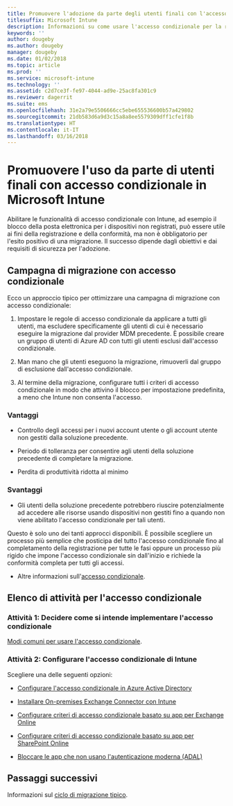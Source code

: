 ```yaml
---
title: Promuovere l'adozione da parte degli utenti finali con l'accesso condizionale
titlesuffix: Microsoft Intune
description: Informazioni su come usare l'accesso condizionale per la registrazione in Microsoft Intune.
keywords: ''
author: dougeby
ms.author: dougeby
manager: dougeby
ms.date: 01/02/2018
ms.topic: article
ms.prod: ''
ms.service: microsoft-intune
ms.technology: ''
ms.assetid: c2d7ce3f-fe97-4044-ad9e-25ac8fa301c9
ms.reviewer: dagerrit
ms.suite: ems
ms.openlocfilehash: 31e2a79e5506666cc5ebe655536600b57a429802
ms.sourcegitcommit: 21db583d6a9d3c15a8a8ee5579309dff1cfe1f8b
ms.translationtype: HT
ms.contentlocale: it-IT
ms.lasthandoff: 03/16/2018
---
```

# <a name="drive-end-user-adoption-with-conditional-access-in-microsoft-intune"></a>Promuovere l'uso da parte di utenti finali con accesso condizionale in Microsoft Intune

Abilitare le funzionalità di accesso condizionale con Intune, ad esempio il blocco della posta elettronica per i dispositivi non registrati, può essere utile ai fini della registrazione e della conformità, ma non è obbligatorio per l'esito positivo di una migrazione. Il successo dipende dagli obiettivi e dai requisiti di sicurezza per l'adozione.

## <a name="migration-campaign-with-conditional-access"></a>Campagna di migrazione con accesso condizionale

Ecco un approccio tipico per ottimizzare una campagna di migrazione con accesso condizionale:

1.  Impostare le regole di accesso condizionale da applicare a tutti gli utenti, ma escludere specificamente gli utenti di cui è necessario eseguire la migrazione dal provider MDM precedente. È possibile creare un gruppo di utenti di Azure AD con tutti gli utenti esclusi dall'accesso condizionale.

2.  Man mano che gli utenti eseguono la migrazione, rimuoverli dal gruppo di esclusione dall'accesso condizionale.

3.  Al termine della migrazione, configurare tutti i criteri di accesso condizionale in modo che attivino il blocco per impostazione predefinita, a meno che Intune non consenta l'accesso.

### <a name="advantages"></a>Vantaggi

-   Controllo degli accessi per i nuovi account utente o gli account utente non gestiti dalla soluzione precedente.

-   Periodo di tolleranza per consentire agli utenti della soluzione precedente di completare la migrazione.

-   Perdita di produttività ridotta al minimo

### <a name="disadvantages"></a>Svantaggi

-   Gli utenti della soluzione precedente potrebbero riuscire potenzialmente ad accedere alle risorse usando dispositivi non gestiti fino a quando non viene abilitato l'accesso condizionale per tali utenti.


Questo è solo uno dei tanti approcci disponibili. È possibile scegliere un processo più semplice che posticipa del tutto l'accesso condizionale fino al completamento della registrazione per tutte le fasi oppure un processo più rigido che impone l'accesso condizionale sin dall'inizio e richiede la conformità completa per tutti gli accessi.

-   Altre informazioni sull'[accesso condizionale](conditional-access.md).

## <a name="task-list-for-conditional-access"></a>Elenco di attività per l'accesso condizionale

### <a name="task-1-decide-how-you-are-going-to-implement-conditional-access"></a>Attività 1: Decidere come si intende implementare l'accesso condizionale

[Modi comuni per usare l'accesso condizionale](conditional-access-intune-common-ways-use.md).

### <a name="task-2-set-up-intune-conditional-access"></a>Attività 2: Configurare l'accesso condizionale di Intune

Scegliere una delle seguenti opzioni:

-   [Configurare l'accesso condizionale in Azure Active Directory](https://docs.microsoft.com/azure/active-directory/active-directory-conditional-access-azure-portal)

-   [Installare On-premises Exchange Connector con Intune](exchange-connector-install.md)

-   [Configurare criteri di accesso condizionale basato su app per Exchange Online](app-based-conditional-access-intune-create.md)

-   [Configurare criteri di accesso condizionale basato su app per SharePoint Online](app-based-conditional-access-intune-create.md)

-   [Bloccare le app che non usano l'autenticazione moderna (ADAL)](app-modern-authentication-block.md)

## <a name="next-steps"></a>Passaggi successivi

Informazioni sul [ciclo di migrazione tipico](migration-guide-cycle.md).
